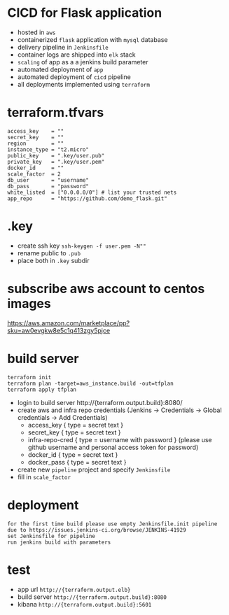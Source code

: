 # CICD for Flask application
- hosted in `aws`
- containerized `flask` application with `mysql` database
- delivery pipeline in `Jenkinsfile`
- container logs are shipped into `elk` stack
- `scaling` of app as a a jenkins build parameter
- automated deployment of `app`
- automated deployment of `cicd` pipeline
- all deployments implemented using `terraform`

# terraform.tfvars
```
access_key    = ""
secret_key    = ""
region        = ""
instance_type = "t2.micro"
public_key    = ".key/user.pub"
private_key   = ".key/user.pem"
docker_id     = ""
scale_factor  = 2
db_user       = "username"
db_pass       = "password"
white_listed  = ["0.0.0.0/0"] # list your trusted nets
app_repo      = "https://github.com/demo_flask.git"
```

# .key
- create ssh key `ssh-keygen -f user.pem -N""`
- rename public to `.pub`
- place both in `.key` subdir

# subscribe aws account to centos images
https://aws.amazon.com/marketplace/pp?sku=aw0evgkw8e5c1q413zgy5pjce

# build server
```
terraform init
terraform plan -target=aws_instance.build -out=tfplan
terraform apply tfplan
```
- login to build server http://{terraform.output.build}:8080/
- create aws and infra repo credentials (Jenkins -> Credentials -> Global credentials -> Add Credentials)
  * access_key { type = secret text }
  * secret_key { type = secret text }
  * infra-repo-cred { type = username with password } (please use github username and personal access token for password)
  * docker_id   { type = secret text }
  * docker_pass { type = secret text }
- create new `pipeline` project and specify `Jenkinsfile`
- fill in `scale_factor`

# deployment
```
for the first time build please use empty Jenkinsfile.init pipeline
due to https://issues.jenkins-ci.org/browse/JENKINS-41929
set Jenkinsfile for pipeline
run jenkins build with parameters
```

# test
- app url `http://{terraform.output.elb}`
- build server `http://{terraform.output.build}:8080`
- kibana `http://{terraform.output.build}:5601`
